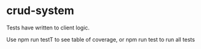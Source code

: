 # crud-system
Tests have written to client logic.

Use npm run testT to see table of coverage, or npm run test to run all tests 
